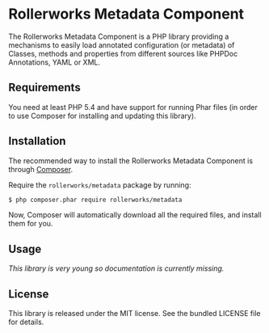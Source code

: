 Rollerworks Metadata Component
==============================

The Rollerworks Metadata Component is a PHP library providing a mechanisms
to easily load annotated configuration (or metadata) of Classes, methods and
properties from different sources like PHPDoc Annotations, YAML or XML.

## Requirements

You need at least PHP 5.4 and have support for running Phar files (in order to
use Composer for installing and updating this library).

## Installation

The recommended way to install the Rollerworks Metadata Component is through [Composer].

Require the `rollerworks/metadata` package by running:

```bash
$ php composer.phar require rollerworks/metadata
```

Now, Composer will automatically download all the required files, and install
them for you.

[Composer]: https://getcomposer.org/

## Usage

*This library is very young so documentation is currently missing.*

## License

This library is released under the MIT license.
See the bundled LICENSE file for details.
